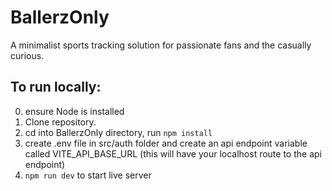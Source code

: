 # BallerzOnly

A minimalist sports tracking solution for passionate fans and the casually curious.

## To run locally:

0. ensure Node is installed
1. Clone repository.
2. cd into BallerzOnly directory, run `npm install`
3. create .env file in src/auth folder and create an api endpoint variable called VITE_API_BASE_URL (this will have your localhost route to the api endpoint)
3. `npm run dev` to start live server
